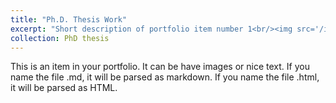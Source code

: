 ```yaml
---
title: "Ph.D. Thesis Work"
excerpt: "Short description of portfolio item number 1<br/><img src='/images/500x300.png'>"
collection: PhD thesis
---
```


This is an item in your portfolio. It can be have images or nice text. If you name the file .md, it will be parsed as markdown. If you name the file .html, it will be parsed as HTML. 
